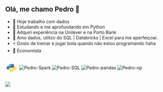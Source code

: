 ## Olá, me chamo Pedro 👋

- 🔭 Hoje trabalho com dados
- 🌱 Estudando e me aprofundando em Python
- 👯 Adquiri experiência na Unilever e na Porto Bank
- 🤔 Amo dados, utilizo do SQL | Databricks | Excel para me aperfeiçoar.
- ⚡ Gosto de treinar e jogar bola quando não estou programando haha
- 🤔 Economista 

<div style="display: inline_block"><br>
  <img align="center" alt="Pedro-Python" height="30" width="40" src="https://raw.githubusercontent.com/devicons/devicon/master/icons/python/python-original.svg">
  <img align="center" alt="Pedro-Spark" height="50" width="60" src="https://cdn.jsdelivr.net/gh/devicons/devicon@latest/icons/apachespark/apachespark-original-wordmark.svg" />
  <img align="center" alt="Pedro-SQL" height="40" width="40"  src="https://cdn.jsdelivr.net/gh/devicons/devicon@latest/icons/azuresqldatabase/azuresqldatabase-original.svg" />
  <img align="center" alt="Pedro-pandas" height="40" width="40" src="https://cdn.jsdelivr.net/gh/devicons/devicon@latest/icons/pandas/pandas-original-wordmark.svg" />
  <img align="center" alt="Pedro-np" height="40" width="40" src="https://cdn.jsdelivr.net/gh/devicons/devicon@latest/icons/numpy/numpy-original-wordmark.svg" />  
</div>

</div>
  
  ##
 
<div> 
  <a href="https://www.linkedin.com/in/pedro-henrique-nunes-carneiro-24a21a230/" target="_blank"><img src="https://img.shields.io/badge/-LinkedIn-%230077B5?style=for-the-badge&logo=linkedin&logoColor=white" target="_blank"></a> 
  
</div>
          
